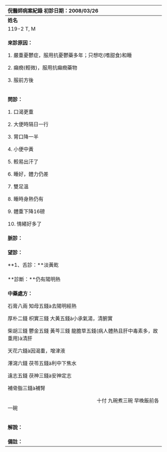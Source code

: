 ﻿

|**倪醫師病案紀錄**          初診日期：2008/03/26|
| :- |
|**姓名**|**性別**|**年齡及體型**|**來診日期**|
|119-2 T, M|女|59歲，過胖很多|20080409|
|<p>**來診原因：**</p><p>1. 嚴重憂鬱症，服用抗憂鬱藥多年；只想吃(嗜甜食)和睡</p><p>2. 癲癇(輕微)，服用抗癲癇藥物</p><p>3. 服前方後</p>|
|<p>**問診：**</p><p>1. 口渴更重</p><p>2. 大便時隔日一行</p><p>3. 胃口降一半</p><p>4. 小便中黃</p><p>5. 較易出汗了</p><p>6. 睡好，體力仍差</p><p>7. 雙足溫</p><p>8. 睡時身熱仍有</p><p>9. 體重下降16磅</p><p>10. 情緒好多了</p>|
|**脈診：**|
|<p>**望診：**</p><p>**1、舌診：**淡黃乾</p>|
|**診斷：**仍有陽明熱|
|<p>**中藥處方：**</p><p>石膏八兩  知母五錢à去陽明經熱</p><p>厚朴二錢  枳實三錢  大黃五錢à小承氣湯，清腑實</p><p>柴胡三錢  鬱金五錢  黃芩三錢  龍膽草五錢(病人體熱且肝中毒素多，故重用)à清肝</p><p>天花六錢à因渴重，增津液</p><p>澤瀉六錢  茯苓五錢à利中下焦水</p><p>遠志五錢  茯神三錢à安神定志</p><p>補骨脂三錢à補腎</p><p>`                                   `十付  九碗煮三碗  早晚飯前各一碗</p>|
|<p>**解說：**</p><p></p>|
|**備註：**|


